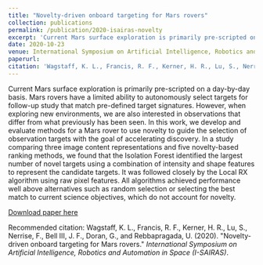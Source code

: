 ```yaml
---
title: "Novelty-driven onboard targeting for Mars rovers"
collection: publications
permalink: /publication/2020-isairas-novelty
excerpt: 'Current Mars surface exploration is primarily pre-scripted on a day-by-day basis. Mars rovers have a limited ability to autonomously select targets for follow-up study that match pre-defined target signatures. However, when exploring new environments, we are also interested in observations that differ from what previously has been seen. In this work, we develop and evaluate methods for a Mars rover to use novelty to guide the selection of observation targets with the goal of accelerating discovery. In a study comparing three image content representations and five novelty-based ranking methods, we found that the Isolation Forest identified the largest number of novel targets using a combination of intensity and shape features to represent the candidate targets. It was followed closely by the Local RX algorithm using raw pixel features. All algorithms achieved performance well above alternatives such as random selection or selecting the best match to current science objectives, which do not account for novelty.'
date: 2020-10-23
venue: International Symposium on Artificial Intelligence, Robotics and Automation in Space (I-SAIRAS)
paperurl: 
citation: 'Wagstaff, K. L., Francis, R. F., Kerner, H. R., Lu, S., Nerrise, F., Bell III, J. F., Doran, G., and Rebbapragada, U. (2020). &quot;Novelty-driven onboard targeting for Mars rovers.&quot; <i>International Symposium on Artificial Intelligence, Robotics and Automation in Space (I-SAIRAS)</i>.'
---
```

Current Mars surface exploration is primarily pre-scripted on a day-by-day basis. Mars rovers have a limited ability to autonomously select targets for follow-up study that match pre-defined target signatures. However, when exploring new environments, we are also interested in observations that differ from what previously has been seen. In this work, we develop and evaluate methods for a Mars rover to use novelty to guide the selection of observation targets with the goal of accelerating discovery. In a study comparing three image content representations and five novelty-based ranking methods, we found that the Isolation Forest identified the largest number of novel targets using a combination of intensity and shape features to represent the candidate targets. It was followed closely by the Local RX algorithm using raw pixel features. All algorithms achieved performance well above alternatives such as random selection or selecting the best match to current science objectives, which do not account for novelty.

[Download paper here](https://www.hou.usra.edu/meetings/isairas2020fullpapers/pdf/5056.pdf)

Recommended citation: Wagstaff, K. L., Francis, R. F., Kerner, H. R., Lu, S., Nerrise, F., Bell III, J. F., Doran, G., and Rebbapragada, U. (2020). &quot;Novelty-driven onboard targeting for Mars rovers.&quot; <i>International Symposium on Artificial Intelligence, Robotics and Automation in Space (I-SAIRAS)</i>.